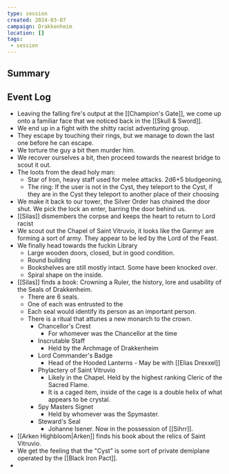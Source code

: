 ```yaml
---
type: session
created: 2024-03-07
campaign: Drakkenheim
location: []
tags:
 - session
---
```



## Summary

## Event Log

- Leaving the falling fire's output at the [[Champion's Gate]], we come up onto a familiar face that we noticed back in the [[Skull & Sword]].
- We end up in a fight with the shitty racist adventuring group.
- They escape by touching their rings, but we manage to down the last one before he can escape.
- We torture the guy a bit then murder him.
- We recover ourselves a bit, then proceed towards the nearest bridge to scout it out. 
- The loots from the dead holy man:
	- Star of Iron, heavy staff used for melee attacks. 2d6+5 bludgeoning,
	- The ring: If the user is not in the Cyst, they teleport to the Cyst, if they are in the Cyst they teleport to another place of their choosing
- We make it back to our tower, the Silver Order has chained the door shut. We pick the lock an enter, barring the door behind us.
- [[Silas]] dismembers the corpse and keeps the heart to return to Lord racist
- We scout out the Chapel of Saint Vitruvio, it looks like the Garmyr are forming a sort of army. They appear to be led by the Lord of the Feast.
- We finally head towards the fuckin Library
	- Large wooden doors, closed, but in good condition.
	- Round building
	- Bookshelves are still mostly intact. Some have been knocked over.
	- Spiral shape on the inside.
- [[Silas]] finds a book: Crowning a Ruler, the history, lore and usability of the Seals of Drakkenheim.
	- There are 6 seals.
	- One of each was entrusted to the
	- Each seal would identify its person as an important person.
	- There is a ritual that attunes a new monarch to the crown.
		- Chancellor's Crest
			- For whomever was the Chancellor at the time
		- Inscrutable Staff
			- Held by the Archmage of Drakkenheim
		- Lord Commander's Badge
			- Head of the Hooded Lanterns - May be with [[Elias Drexxel]]
		- Phylactery of Saint Vitruvio
			- Likely in the Chapel. Held by the highest ranking Cleric of the Sacred Flame.
			- It is a caged item, inside of the cage is a double helix of what appears to be crystal.
		- Spy Masters Signet
			- Held by whomever was the Spymaster.
		- Steward's Seal
			- Johanne Isener. Now in the possession of [[Sihrr]].
- [[Arken Highbloom|Arken]] finds his book about the relics of Saint Vitruvio.
- We get the feeling that the "Cyst" is some sort of private demiplane operated by the [[Black Iron Pact]].
- 
